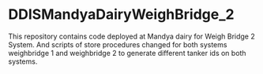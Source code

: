 # DDISMandyaDairyWeighBridge_2 
This repository contains code deployed at Mandya dairy for Weigh Bridge 2 System.
And scripts of store procedures changed for both systems weighbridge 1 and weighbridge 2 to generate different tanker ids on both systems.  
